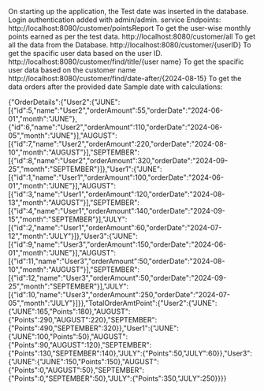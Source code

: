 On starting up the application, the Test date was inserted in the database.
Login authentication added with admin/admin.
service Endpoints:
	http://localhost:8080/customer/pointsReport
		To get the user-wise monthly points earned as per the test data.
	http://localhost:8080/customer/all
		To get all the data from the Database.
	http://localhost:8080/customer/{userID}
		To get the spacific user data based on the user ID.
  	http://localhost:8080/customer/find/title/{user name}
   		To get the spacific user data based on the customer name
  	http://localhost:8080/customer/find/date-after/{2024-08-15}
   		To get the data orders after the provided date
Sample date with calculations:

{"OrderDetails":{"User2":{"JUNE":[{"id":5,"name":"User2","orderAmount":55,"orderDate":"2024-06-01","month":"JUNE"},{"id":6,"name":"User2","orderAmount":110,"orderDate":"2024-06-05","month":"JUNE"}],"AUGUST":[{"id":7,"name":"User2","orderAmount":220,"orderDate":"2024-08-10","month":"AUGUST"}],"SEPTEMBER":[{"id":8,"name":"User2","orderAmount":320,"orderDate":"2024-09-25","month":"SEPTEMBER"}]},"User1":{"JUNE":[{"id":1,"name":"User1","orderAmount":100,"orderDate":"2024-06-01","month":"JUNE"}],"AUGUST":[{"id":3,"name":"User1","orderAmount":120,"orderDate":"2024-08-13","month":"AUGUST"}],"SEPTEMBER":[{"id":4,"name":"User1","orderAmount":140,"orderDate":"2024-09-15","month":"SEPTEMBER"}],"JULY":[{"id":2,"name":"User1","orderAmount":60,"orderDate":"2024-07-12","month":"JULY"}]},"User3":{"JUNE":[{"id":9,"name":"User3","orderAmount":150,"orderDate":"2024-06-01","month":"JUNE"}],"AUGUST":[{"id":11,"name":"User3","orderAmount":50,"orderDate":"2024-08-10","month":"AUGUST"}],"SEPTEMBER":[{"id":12,"name":"User3","orderAmount":50,"orderDate":"2024-09-25","month":"SEPTEMBER"}],"JULY":[{"id":10,"name":"User3","orderAmount":250,"orderDate":"2024-07-05","month":"JULY"}]}},"TotalOrderAmtPoint":{"User2":{"JUNE":{"JUNE":165,"Points":180},"AUGUST":{"Points":290,"AUGUST":220},"SEPTEMBER":{"Points":490,"SEPTEMBER":320}},"User1":{"JUNE":{"JUNE":100,"Points":50},"AUGUST":{"Points":90,"AUGUST":120},"SEPTEMBER":{"Points":130,"SEPTEMBER":140},"JULY":{"Points":50,"JULY":60}},"User3":{"JUNE":{"JUNE":150,"Points":150},"AUGUST":{"Points":0,"AUGUST":50},"SEPTEMBER":{"Points":0,"SEPTEMBER":50},"JULY":{"Points":350,"JULY":250}}}}
